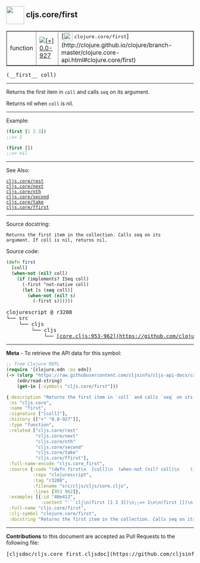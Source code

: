 ## <img width="48px" valign="middle" src="http://i.imgur.com/Hi20huC.png"> cljs.core/first

 <table border="1">
<tr>

<td>function</td>
<td><a href="https://github.com/cljsinfo/cljs-api-docs/tree/0.0-927"><img valign="middle" alt="[+] 0.0-927" src="https://img.shields.io/badge/+-0.0--927-lightgrey.svg"></a> </td>
<td>
[<img height="24px" valign="middle" src="http://i.imgur.com/1GjPKvB.png"> <samp>clojure.core/first</samp>](http://clojure.github.io/clojure/branch-master/clojure.core-api.html#clojure.core/first)
</td>
</tr>
</table>

 <samp>
(__first__ coll)<br>
</samp>

---

Returns the first item in `coll` and calls `seq` on its argument.

Returns nil when `coll` is nil.

---

Example:

```clj
(first [1 2 3])
;;=> 1

(first [])
;;=> nil
```

---

See Also:

[`cljs.core/rest`](cljs.core_rest.md)<br>
[`cljs.core/next`](cljs.core_next.md)<br>
[`cljs.core/nth`](cljs.core_nth.md)<br>
[`cljs.core/second`](cljs.core_second.md)<br>
[`cljs.core/take`](cljs.core_take.md)<br>
[`cljs.core/ffirst`](cljs.core_ffirst.md)<br>

---

Source docstring:

```
Returns the first item in the collection. Calls seq on its
argument. If coll is nil, returns nil.
```

Source code:

```clj
(defn first
  [coll]
  (when-not (nil? coll)
    (if (implements? ISeq coll)
      (-first ^not-native coll)
      (let [s (seq coll)]
        (when-not (nil? s)
          (-first s))))))
```

 <pre>
clojurescript @ r3208
└── src
    └── cljs
        └── cljs
            └── <ins>[core.cljs:953-962](https://github.com/clojure/clojurescript/blob/r3208/src/cljs/cljs/core.cljs#L953-L962)</ins>
</pre>


---

__Meta__ - To retrieve the API data for this symbol:

```clj
;; from Clojure REPL
(require '[clojure.edn :as edn])
(-> (slurp "https://raw.githubusercontent.com/cljsinfo/cljs-api-docs/catalog/cljs-api.edn")
    (edn/read-string)
    (get-in [:symbols "cljs.core/first"]))
```

```clj
{:description "Returns the first item in `coll` and calls `seq` on its argument.\n\nReturns nil when `coll` is nil.",
 :ns "cljs.core",
 :name "first",
 :signature ["[coll]"],
 :history [["+" "0.0-927"]],
 :type "function",
 :related ["cljs.core/rest"
           "cljs.core/next"
           "cljs.core/nth"
           "cljs.core/second"
           "cljs.core/take"
           "cljs.core/ffirst"],
 :full-name-encode "cljs.core_first",
 :source {:code "(defn first\n  [coll]\n  (when-not (nil? coll)\n    (if (implements? ISeq coll)\n      (-first ^not-native coll)\n      (let [s (seq coll)]\n        (when-not (nil? s)\n          (-first s))))))",
          :repo "clojurescript",
          :tag "r3208",
          :filename "src/cljs/cljs/core.cljs",
          :lines [953 962]},
 :examples [{:id "40e413",
             :content "```clj\n(first [1 2 3])\n;;=> 1\n\n(first [])\n;;=> nil\n```"}],
 :full-name "cljs.core/first",
 :clj-symbol "clojure.core/first",
 :docstring "Returns the first item in the collection. Calls seq on its\nargument. If coll is nil, returns nil."}

```

---

__Contributions__ to this document are accepted as Pull Requests to the following file:

 <pre>
[cljsdoc/cljs.core_first.cljsdoc](https://github.com/cljsinfo/cljs-api-docs/blob/master/cljsdoc/cljs.core_first.cljsdoc)
</pre>

